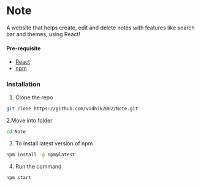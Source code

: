# Note
A website that helps create, edit and delete notes with features like search bar and themes, using React!
#### Pre-requisite
- [React](https://reactjs.org/)
- [npm](https://www.npmjs.com/)

### Installation
 
1. Clone the repo
```sh
git clone https://github.com/vidhik2002/Note.git
```
2.Move into folder
```sh
cd Note
```
3. To install latest version of npm
```sh
npm install -g npm@latest
```
4. Run the command
```sh
npm start
```
